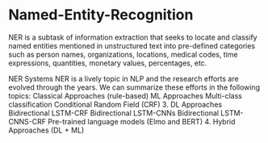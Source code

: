 # Named-Entity-Recognition
NER is a subtask of information extraction that seeks to locate and classify named entities mentioned in unstructured text into pre-defined categories such as person names, organizations, locations, medical codes, time expressions, quantities, monetary values, percentages, etc.

NER Systems
NER is a lively topic in NLP and the research efforts are evolved through the years. We can summarize these efforts in the following topics:
Classical Approaches (rule-based)
ML Approaches
Multi-class classification
Conditional Random Field (CRF)
3. DL Approaches
Bidirectional LSTM-CRF
Bidirectional LSTM-CNNs
Bidirectional LSTM-CNNS-CRF
Pre-trained language models (Elmo and BERT)
4. Hybrid Approaches (DL + ML)
